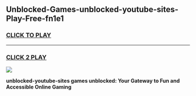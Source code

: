 
## Unblocked-Games-unblocked-youtube-sites-Play-Free-fn1e1
<h3>
<a href="https://premium76.site?title=unblocked-youtube-sites&ref=18A1">CLICK TO PLAY</a></h3>
<hr>

<h3>
<a href="https://premium76.site?title=unblocked-youtube-sites&ref=18A1">CLICK 2 PLAY</a>
  
</h3>

<a href="https://premium76.site?title=unblocked-youtube-sites&ref=18A1"><img src="https://clearcache.store/games.png"></a>


**unblocked-youtube-sites games unblocked: Your Gateway to Fun and Accessible Online Gaming**
